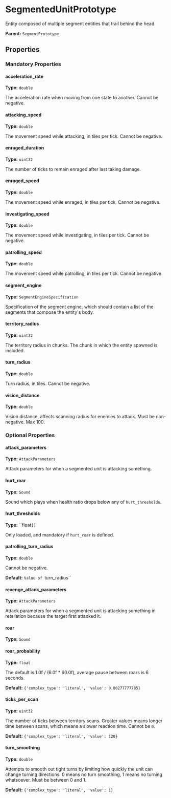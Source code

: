# SegmentedUnitPrototype

Entity composed of multiple segment entities that trail behind the head.

**Parent:** `SegmentPrototype`

## Properties

### Mandatory Properties

#### acceleration_rate

**Type:** `double`

The acceleration rate when moving from one state to another. Cannot be negative.

#### attacking_speed

**Type:** `double`

The movement speed while attacking, in tiles per tick. Cannot be negative.

#### enraged_duration

**Type:** `uint32`

The number of ticks to remain enraged after last taking damage.

#### enraged_speed

**Type:** `double`

The movement speed while enraged, in tiles per tick. Cannot be negative.

#### investigating_speed

**Type:** `double`

The movement speed while investigating, in tiles per tick. Cannot be negative.

#### patrolling_speed

**Type:** `double`

The movement speed while patrolling, in tiles per tick. Cannot be negative.

#### segment_engine

**Type:** `SegmentEngineSpecification`

Specification of the segment engine, which should contain a list of the segments that compose the entity's body.

#### territory_radius

**Type:** `uint32`

The territory radius in chunks. The chunk in which the entity spawned is included.

#### turn_radius

**Type:** `double`

Turn radius, in tiles. Cannot be negative.

#### vision_distance

**Type:** `double`

Vision distance, affects scanning radius for enemies to attack. Must be non-negative. Max 100.

### Optional Properties

#### attack_parameters

**Type:** `AttackParameters`

Attack parameters for when a segmented unit is attacking something.

#### hurt_roar

**Type:** `Sound`

Sound which plays when health ratio drops below any of `hurt_thresholds`.

#### hurt_thresholds

**Type:** ``float`[]`

Only loaded, and mandatory if `hurt_roar` is defined.

#### patrolling_turn_radius

**Type:** `double`

Cannot be negative.

**Default:** `Value of `turn_radius``

#### revenge_attack_parameters

**Type:** `AttackParameters`

Attack parameters for when a segmented unit is attacking something in retaliation because the target first attacked it.

#### roar

**Type:** `Sound`



#### roar_probability

**Type:** `float`

The default is 1.0f / (6.0f * 60.0f), average pause between roars is 6 seconds.

**Default:** `{'complex_type': 'literal', 'value': 0.00277777785}`

#### ticks_per_scan

**Type:** `uint32`

The number of ticks between territory scans. Greater values means longer time between scans, which means a slower reaction time. Cannot be `0`.

**Default:** `{'complex_type': 'literal', 'value': 120}`

#### turn_smoothing

**Type:** `double`

Attempts to smooth out tight turns by limiting how quickly the unit can change turning directions. 0 means no turn smoothing, 1 means no turning whatsoever. Must be between 0 and 1.

**Default:** `{'complex_type': 'literal', 'value': 1}`

